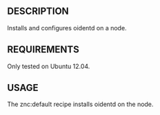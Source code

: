 ## DESCRIPTION

Installs and configures oidentd on a node.

## REQUIREMENTS

Only tested on Ubuntu 12.04.

## USAGE

The znc:default recipe installs oidentd on the node.
